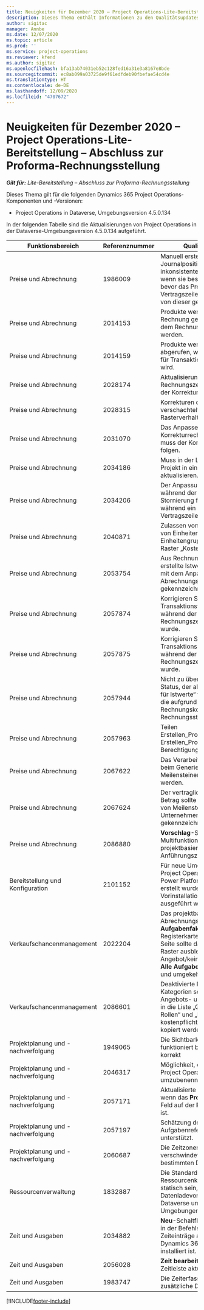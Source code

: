 ```yaml
---
title: Neuigkeiten für Dezember 2020 – Project Operations-Lite-Bereitstellung – Abschluss zur Proforma-Rechnungsstellung
description: Dieses Thema enthält Informationen zu den Qualitätsupdates, die in der Version von Project Operations-Lite-Bereitstellung – Abschluss zur Proforma-Rechnungsstellung vom Dezember 2020 verfügbar sind.
author: sigitac
manager: Annbe
ms.date: 12/07/2020
ms.topic: article
ms.prod: ''
ms.service: project-operations
ms.reviewer: kfend
ms.author: sigitac
ms.openlocfilehash: bfa13ab74031eb52c128fed16a31e3a8167e8bde
ms.sourcegitcommit: ec8ab099a03725de9f61edfdeb90fbefae54cd4e
ms.translationtype: HT
ms.contentlocale: de-DE
ms.lasthandoff: 12/09/2020
ms.locfileid: "4707672"
---
```

# <a name="whats-new-december-2020---project-operations-lite-deployment---deal-to-proforma-invoicing"></a>Neuigkeiten für Dezember 2020 – Project Operations-Lite-Bereitstellung – Abschluss zur Proforma-Rechnungsstellung

_**Gilt für:** Lite-Bereitstellung – Abschluss zur Proforma-Rechnungsstellung_

Dieses Thema gilt für die folgenden Dynamics 365 Project Operations-Komponenten und -Versionen:

  - Project Operations in Dataverse, Umgebungsversion 4.5.0.134 

In der folgenden Tabelle sind die Aktualisierungen von Project Operations in der Dataverse-Umgebungsversion 4.5.0.134 aufgeführt.

| **Funktionsbereich** | **Referenznummer** | **Qualitätsupdate** |
| --- | --- | --- |
| Preise und Abrechnung | 1986009 | Manuell erstellte Journalpositionen weisen eine inkonsistente Leistung auf, wenn sie bestätigt werden, bevor das Projekt mit einer Vertragszeile verknüpft oder von dieser getrennt wird. |
| Preise und Abrechnung | 2014153 | Produkte werden nicht in Rechnung gestellt, wenn sie aus dem Rechnungsplan ausgeführt werden. |
| Preise und Abrechnung | 2014159 | Produkte werden nicht abgerufen, wenn die Rechnung für Transaktionen aktualisiert wird. |
| Preise und Abrechnung | 2028174 | Aktualisierungen der Rechnungszeilendetails sollten der Korrekturjournallogik folgen. |
| Preise und Abrechnung | 2028315 | Korrekturen des bearbeitbaren verschachtelten Rasterverhaltens. |
| Preise und Abrechnung | 2031070 | Das Anpassen der Korrekturrechnungszeilendetails muss der Korrekturjournallogik folgen. |
| Preise und Abrechnung | 2034186 | Muss in der Lage sein, ein Projekt in einer Vertragszeile zu aktualisieren. |
| Preise und Abrechnung | 2034206 | Der Anpassungsstatus muss während der tatsächlichen Stornierung festgelegt werden, während ein Projekt von einer Vertragszeile getrennt wird. |
| Preise und Abrechnung | 2040871 | Zulassen von Aktualisierungen von Einheiten- und Einheitengruppenzellen im Raster „Kostenschätzungen“. |
| Preise und Abrechnung | 2053754 | Aus Rechnungsbearbeitungen erstellte Istwerte werden nicht mit dem Anpassungs- und Abrechnungsstatus gekennzeichnet. |
| Preise und Abrechnung | 2057874 | Korrigieren Sie die Transaktionsverbindung, die während der Bearbeitung der Rechnungszeilendetails erstellt wurde. |
| Preise und Abrechnung | 2057875 | Korrigieren Sie die Transaktionsursprünge, die während der Bearbeitung der Rechnungszeilendetails erstellt wurde. |
| Preise und Abrechnung | 2057944 | Nicht zu überschreitender Status, der als „Festgeschrieben für Istwerte“ festgelegt wurde, die aufgrund einer Rechnungskorrektur nicht zur Rechnungsstellung bereit sind. |
| Preise und Abrechnung | 2057963 | Teilen Erstellen\_Produktprivilegien aus Erstellen\_ProjectContract-Berechtigung. |
| Preise und Abrechnung | 2067622 | Das Verarbeitungssymbol sollte beim Generieren von Meilensteinen angezeigt werden. |
| Preise und Abrechnung | 2067624 | Der vertraglich vereinbarte Betrag sollte bei der Erstellung von Meilensteinen als vom Unternehmen empfohlen gekennzeichnet werden. |
| Preise und Abrechnung | 2086880 | **Vorschlag**-Schaltfläche in der Multifunktionsleiste für projektbasierte Anführungszeichen ausblenden. |
| Bereitstellung und Konfiguration | 2101152 | Für neue Umgebungen, die mit Project Operations-Vorlage im Power Platform Admin Center erstellt wurden, müssen alle Vorinstallationsvorgänge ausgeführt werden. |
|   Verkaufschancenmanagement | 2022204 | Das projektbasierte Abrechnungsraster auf der **Aufgabenfakturierung**-Registerkarte auf der **Projekt**-Seite sollte das projektbasierte Raster ausblenden, wenn kein Angebot/keine Vertragszeile mit **Alle Aufgaben** vorhanden ist und umgekehrt. |
|   Verkaufschancenmanagement | 2086601 | Deaktivierte Rollen und Kategorien sollten nicht in Angebots- und Vertragszeilen in die Liste „Gebührenpflichtige Rollen“ und „Liste der kostenpflichtigen Kategorien“ kopiert werden. |
| Projektplanung und -nachverfolgung | 1949065 | Die Sichtbarkeit der Daten funktioniert bei 200 % Zoom korrekt |
| Projektplanung und -nachverfolgung | 2046317 | Möglichkeit, die Projekteinheit in Project Operations umzubenennen |
| Projektplanung und -nachverfolgung | 2057171 | Aktualisierte Fehlermeldung, wenn das **Projektstartdatum**-Feld auf der **Projekt**-Seite leer ist. |
| Projektplanung und -nachverfolgung | 2057197 | Schätzung der Zeilenkopie mit Aufgabenreferenz wird nicht unterstützt. |
| Projektplanung und -nachverfolgung | 2060687 | Die Zeitzonenwarnung verschwindet nun nach einer bestimmten Dauer. |
| Ressourcenverwaltung | 1832887 | Die Standard-ID der Ressourcenkategorie muss statisch sein, um wiederholbare Datenladevorgänge für Dataverse und Finance-Umgebungen zu gewährleisten. |
| Zeit und Ausgaben | 2034882 | **Neu**-Schaltfläche wird zweimal in der Befehlsleiste für Zeiteinträge angezeigt, wenn Dynamics 365 Field Service installiert ist. |
| Zeit und Ausgaben | 2056028 | **Zeit bearbeiten**-Seite mit Zeitleiste aktualisiert. |
| Zeit und Ausgaben | 1983747 | Die Zeiterfassungstabelle zeigt zusätzliche Daten. |


[!INCLUDE[footer-include](../../includes/footer-banner.md)]